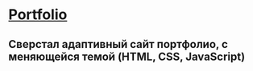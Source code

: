 # [Portfolio](https://kirilllagutin.github.io/Portfolio/)

## Сверстал адаптивный сайт портфолио, с меняющейся темой (HTML, CSS, JavaScript)

